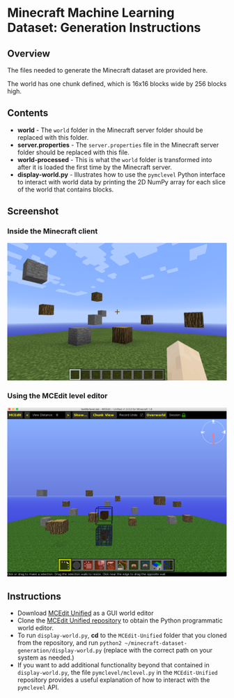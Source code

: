 # Minecraft Machine Learning Dataset: Generation Instructions

## Overview
The files needed to generate the Minecraft dataset are provided here.

The world has one chunk defined, which is 16x16 blocks wide by 256 blocks high.

## Contents
* **world** - The ```world``` folder in the Minecraft server folder should be replaced with this folder.
* **server.properties** - The ```server.properties``` file in the Minecraft server folder should be replaced with this file.
* **world-processed** - This is what the ```world``` folder is transformed into after it is loaded the first time by the Minecraft server.
* **display-world.py** - Illustrates how to use the ```pymclevel``` Python interface to interact with world data by printing the 2D NumPy array for each slice of the world that contains blocks.

## Screenshot
### Inside the Minecraft client
![Screenshot](images/screenshot.png)

### Using the MCEdit level editor
![Screenshot](images/mcedit.png)

## Instructions
* Download [MCEdit Unified](https://khroki.github.io/MCEdit-Unified/) as a GUI world editor
* Clone the [MCEdit Unified repository](https://github.com/Khroki/MCEdit-Unified) to obtain the Python programmatic world editor.
* To run ```display-world.py```, **cd** to the ```MCEdit-Unified``` folder that you cloned from the repository, and run ```python2 ~/minecraft-dataset-generation/display-world.py``` (replace with the correct path on your system as needed.)
* If you want to add additional functionality beyond that contained in ```display-world.py```, the file ```pymclevel/mclevel.py``` in the ```MCEdit-Unified``` repository provides a useful explanation of how to interact with the ```pymclevel``` API.
